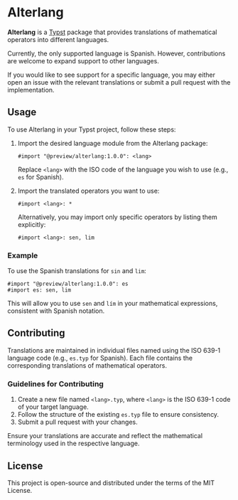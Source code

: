 # Alterlang

**Alterlang** is a [Typst](typst.app) package that provides translations of mathematical operators into different languages.

Currently, the only supported language is Spanish. However, contributions are welcome to expand support to other languages.

If you would like to see support for a specific language, you may either open an issue with the relevant translations or submit a pull request with the implementation.

## Usage

To use Alterlang in your Typst project, follow these steps:

1. Import the desired language module from the Alterlang package:

   ```
   #import "@preview/alterlang:1.0.0": <lang>
   ```

   Replace `<lang>` with the ISO code of the language you wish to use (e.g., `es` for Spanish).

2. Import the translated operators you want to use:

   ```
   #import <lang>: *
   ```

   Alternatively, you may import only specific operators by listing them explicitly:

   ```
   #import <lang>: sen, lim
   ```

### Example

To use the Spanish translations for `sin` and `lim`:

```
#import "@preview/alterlang:1.0.0": es
#import es: sen, lim
```

This will allow you to use `sen` and `lím` in your mathematical expressions, consistent with Spanish notation.

## Contributing

Translations are maintained in individual files named using the ISO 639-1 language code (e.g., `es.typ` for Spanish). Each file contains the corresponding translations of mathematical operators.

### Guidelines for Contributing

1. Create a new file named `<lang>.typ`, where `<lang>` is the ISO 639-1 code of your target language.
2. Follow the structure of the existing `es.typ` file to ensure consistency.
3. Submit a pull request with your changes.

Ensure your translations are accurate and reflect the mathematical terminology used in the respective language.

## License

This project is open-source and distributed under the terms of the MIT License.

